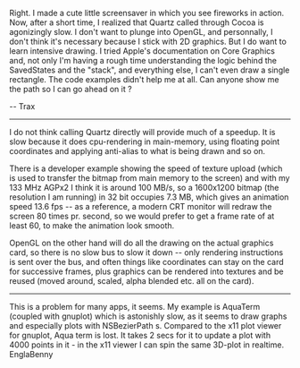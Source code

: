 Right. I made a cute little screensaver in which you see fireworks in action. Now, after a short time, I realized that Quartz called through Cocoa is agonizingly slow. I don't want to plunge into OpenGL, and personnally, I don't think it's necessary because I stick with 2D graphics. But I do want to learn intensive drawing. I tried Apple's documentation on Core Graphics and, not only I'm having a rough time understanding the logic behind the SavedStates and the "stack", and everything else, I can't even draw a single rectangle. The code examples didn't help me at all. Can anyone show me the path so I can go ahead on it ?

-- Trax

----

I do not think calling Quartz directly will provide much of a speedup. It is slow because it does cpu-rendering in main-memory, using floating point coordinates and applying anti-alias to what is being drawn and so on.

There is a developer example showing the speed of texture upload (which is used to transfer the bitmap from main memory to the screen) and with my 133 MHz AGPx2 I think it is around 100 MB/s, so a 1600x1200 bitmap (the resolution I am running) in 32 bit occupies 7.3 MB, which gives an animation speed 13.6 fps -- as a reference, a modern CRT monitor will redraw the screen 80 times pr. second, so we would prefer to get a frame rate of at least 60, to make the animation look smooth.

OpenGL on the other hand will do all the drawing on the actual graphics card, so there is no slow bus to slow it down -- only rendering instructions is sent over the bus, and often things like coordinates can stay on the card for successive frames, plus graphics can be rendered into textures and be reused (moved around, scaled, alpha blended etc. all on the card).

----

This is a problem for many apps, it seems. My example is AquaTerm (coupled with gnuplot) which is astonishly slow, as it seems to draw graphs and especially plots with NSBezierPath s. Compared to the x11 plot viewer for gnuplot, Aqua term is lost. It takes 2 secs for it to update a plot with 4000 points in it - in the x11 viewer I can spin the same 3D-plot in realtime. EnglaBenny
